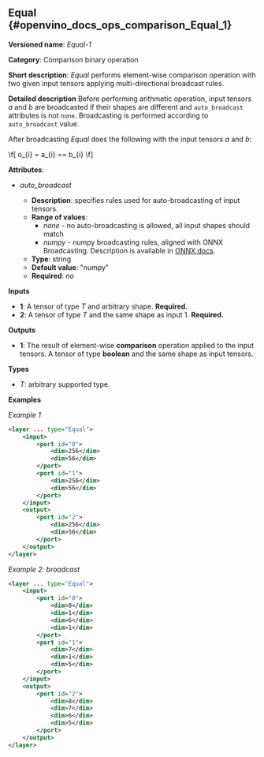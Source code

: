 ## Equal <a name="Equal"></a> {#openvino_docs_ops_comparison_Equal_1}

**Versioned name**: *Equal-1*

**Category**: Comparison binary operation

**Short description**: *Equal* performs element-wise comparison operation with two given input tensors applying multi-directional broadcast rules.

**Detailed description**
Before performing arithmetic operation, input tensors *a* and *b* are broadcasted if their shapes are different and `auto_broadcast` attributes is not `none`. Broadcasting is performed according to `auto_broadcast` value.

After broadcasting *Equal* does the following with the input tensors *a* and *b*:

\f[
o_{i} = a_{i} == b_{i}
\f]

**Attributes**:

* *auto_broadcast*

  * **Description**: specifies rules used for auto-broadcasting of input tensors.
  * **Range of values**:
    * *none* - no auto-broadcasting is allowed, all input shapes should match
    * *numpy* - numpy broadcasting rules, aligned with ONNX Broadcasting. Description is available in <a href="https://github.com/onnx/onnx/blob/master/docs/Broadcasting.md">ONNX docs</a>.
  * **Type**: string
  * **Default value**: "numpy"
  * **Required**: *no*

**Inputs**

* **1**: A tensor of type *T* and arbitrary shape. **Required.**
* **2**: A tensor of type *T* and the same shape as input 1. **Required.**

**Outputs**

* **1**: The result of element-wise **comparison** operation applied to the input tensors. A tensor of type **boolean** and the same shape as input tensors.

**Types**

* *T*: arbitrary supported type.

**Examples**

*Example 1*

```xml
<layer ... type="Equal">
    <input>
        <port id="0">
            <dim>256</dim>
            <dim>56</dim>
        </port>
        <port id="1">
            <dim>256</dim>
            <dim>56</dim>
        </port>
    </input>
    <output>
        <port id="2">
            <dim>256</dim>
            <dim>56</dim>
        </port>
    </output>
</layer>
```

*Example 2: broadcast*
```xml
<layer ... type="Equal">
    <input>
        <port id="0">
            <dim>8</dim>
            <dim>1</dim>
            <dim>6</dim>
            <dim>1</dim>
        </port>
        <port id="1">
            <dim>7</dim>
            <dim>1</dim>
            <dim>5</dim>
        </port>
    </input>
    <output>
        <port id="2">
            <dim>8</dim>
            <dim>7</dim>
            <dim>6</dim>
            <dim>5</dim>
        </port>
    </output>
</layer>
```
